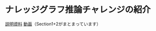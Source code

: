 # ナレッジグラフ推論チャレンジの紹介
[説明資料](KGRC-WS-2021_0830intro.pdf) 
[動画](https://drive.google.com/file/d/1ZzxVO09SJqEOaR_xw5KxmpWmq-pxuP_6/view?usp=sharing)（Section1+2がまとまっています）
